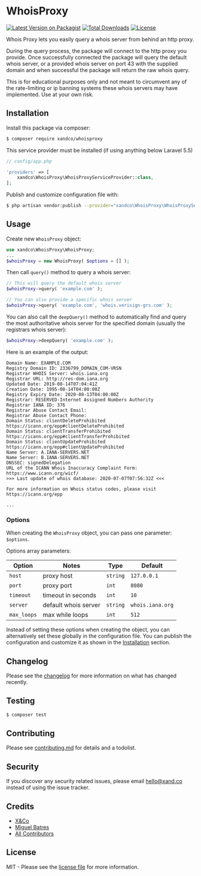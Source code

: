 # WhoisProxy

[![Latest Version on Packagist][ico-version]][link-packagist]
[![Total Downloads][ico-downloads]][link-downloads]
[![License][ico-license]][link-license]

Whois Proxy lets you easily query a whois server from behind an http proxy.

During the query process, the package will connect to the http proxy you provide. Once successfully connected the package will query the default whois server, or a provided whois server on port 43 with the supplied domain and when successful the package will return the raw whois query.

This is for educational purposes only and not meant to circumvent any of the rate-limiting or ip banning systems these whois servers may have implemented. Use at your own risk. 

## Installation

Install this package via composer:

``` bash
$ composer require xandco/whoisproxy
```

This service provider must be installed (if using anything below Laravel 5.5)

``` php
// config/app.php

'providers' => [
    xandco\WhoisProxy\WhoisProxyServiceProvider::class,
];
```

Publish and customize configuration file with:

``` bash
$ php artisan vendor:publish --provider="xandco\WhoisProxy\WhoisProxyServiceProvider"
```

## Usage

Create new `WhoisProxy` object:

``` php
use xandco\WhoisProxy\WhoisProxy;
...
$whoisProxy = new WhoisProxy( $options = [] );
```

Then call `query()` method to query a whois server:

``` php
// This will query the default whois server
$whoisProxy->query( 'example.com' );

// You can also provide a specific whois server
$whoisProxy->query( 'example.com', 'whois.verisign-grs.com' );
```

You can also call the `deepQuery()` method to automatically find and query the most authoritative whois server for the specified domain (usually the registrars whois server):

``` php
$whoisProxy->deepQuery( 'example.com' );
```

Here is an example of the output:

``` text
Domain Name: EXAMPLE.COM
Registry Domain ID: 2336799_DOMAIN_COM-VRSN
Registrar WHOIS Server: whois.iana.org
Registrar URL: http://res-dom.iana.org
Updated Date: 2019-08-14T07:04:41Z
Creation Date: 1995-08-14T04:00:00Z
Registry Expiry Date: 2020-08-13T04:00:00Z
Registrar: RESERVED-Internet Assigned Numbers Authority
Registrar IANA ID: 376
Registrar Abuse Contact Email:
Registrar Abuse Contact Phone:
Domain Status: clientDeleteProhibited https://icann.org/epp#clientDeleteProhibited
Domain Status: clientTransferProhibited https://icann.org/epp#clientTransferProhibited
Domain Status: clientUpdateProhibited https://icann.org/epp#clientUpdateProhibited
Name Server: A.IANA-SERVERS.NET
Name Server: B.IANA-SERVERS.NET
DNSSEC: signedDelegation
URL of the ICANN Whois Inaccuracy Complaint Form: https://www.icann.org/wicf/
>>> Last update of whois database: 2020-07-07T07:56:32Z <<<

For more information on Whois status codes, please visit https://icann.org/epp

...
```

### Options

When creating the `WhoisProxy` object, you can pass one parameter: `$options`.

Options array parameters:

| Option      | Notes                | Type     | Default          |
|-------------|----------------------|----------|------------------|
| `host`      | proxy host           | `string` | `127.0.0.1`      |
| `port`      | proxy port           | `int`    | `8080`           |
| `timeout`   | timeout in seconds   | `int`    | `10`             |
| `server`    | default whois server | `string` | `whois.iana.org` |
| `max_loops` | max while loops      | `int`    | `512`            |

Instead of setting these options when creating the object, you can alternatively set these globally in the configuration file. You can publish the configuration and customize it as shown in the [Installation](#installation) section.

## Changelog

Please see the [changelog](changelog.md) for more information on what has changed recently.

## Testing

``` bash
$ composer test
```

## Contributing

Please see [contributing.md](contributing.md) for details and a todolist.

## Security

If you discover any security related issues, please email [hello@xand.co](mailto:hello@xand.co) instead of using the issue tracker.

## Credits

- [X&Co][link-company]
- [Miguel Batres][link-author]
- [All Contributors][link-contributors]

## License

MIT - Please see the [license file](license.md) for more information.

[ico-version]: https://img.shields.io/packagist/v/xandco/whoisproxy.svg?style=flat-square
[ico-downloads]: https://img.shields.io/packagist/dt/xandco/whoisproxy.svg?style=flat-square
[ico-license]: https://img.shields.io/packagist/l/xandco/whoisproxy?style=flat-square

[link-packagist]: https://packagist.org/packages/xandco/whoisproxy
[link-downloads]: https://packagist.org/packages/xandco/whoisproxy
[link-author]: https://github.com/btrsco
[link-company]: https://github.com/xandco
[link-license]: https://github.com/xandco/whoisproxy/blob/master/license.md
[link-contributors]: ../../contributors
